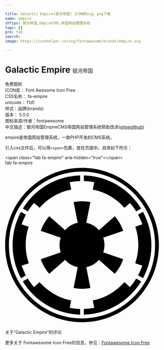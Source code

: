 ```yaml
---

title: Galactic Empire(银河帝国) ICON转svg、png下载
name: empire
zhTips: 银河帝国,EmpireCMS,帝国网站管理系统
tags: []
pre: fab
search: 
image: https://iconhelper.cn/svg/fontawesome/brands/empire.svg

---
```


# Galactic Empire  <small style="font-size: 60%;font-weight: 100">银河帝国</small>


<div class="detail-page">
<p>
<span><span class="badge-success badge">免费图标</span> </span>
<br/>
<span>
ICON库：
<span class="badge-secondary badge">Font Awesome Icon Free</span> 
</span>
<br/>
<span>
CSS名称：
<span class="badge-secondary badge">fa-empire</span> 
</span>
<br/>
<span>
unicode：
<span class="badge-secondary badge">f1d1</span> 
<copy-btn content='f1d1' btn-title=""></copy-btn>
<copy-btn :content='String.fromCodePoint(parseInt("f1d1", 16))' btn-title="复制U"></copy-btn>
</span><br/><span>样式：<span class="badge-light badge">品牌(brands)</span></span>
<br/>
<span>
版本：
<span class="badge-secondary badge">5.0.0</span> 
</span>
<br/>
<span>图标来源/作者：<span class="badge-light badge">fontawesome</span></span> 
<br/>
<span class="zh-detail">中文描述：<span class="badge-primary badge">银河帝国</span><span class="badge-primary badge">EmpireCMS</span><span class="badge-primary badge">帝国网站管理系统</span><span class="help-link"><span>帮助改进</span>(<a href="https://gitee.com/liuwave/icon-helper/edit/master/json/fontawesome/brands/empire.json" target="_blank" rel="noopener noreferrer">gitee</a><a href="https://github.com/liuwave/icon-helper/edit/master/json/fontawesome/brands/empire.json" target="_blank" rel="noopener noreferrer">github</a></span>)</span><br/>
</p>
</div><div class="description description alert alert-light">empire是帝国网站管理系统，一款PHP开发的CMS系统。</div>
<div class="alert alert-dark">
  <i class="fab fa-empire fa-xs"></i>
  <i class="fab fa-empire fa-sm"></i>
  <i class="fab fa-empire fa-lg"></i>
  <i class="fab fa-empire fa-2x"></i>
  <i class="fab fa-empire fa-3x"></i>
  <i class="fab fa-empire fa-5x"></i>
  <i class="fab fa-empire fa-7x"></i>
</div>
<div>
  <p>引入css文件后，可以用<code>&lt;span&gt;</code>包裹，放在页面中。具体如下所示：    
  </p>
  <div class="alert alert-primary" style="font-size: 14px">
    &lt;span class="fab fa-empire" aria-hidden="true"&gt;&lt;/span&gt;
    <copy-btn content='<span class="fab fa-empire" aria-hidden="true"></span>'></copy-btn>
  </div>
  <div class="alert alert-secondary">
    <i class="fab fa-empire"
    style="font-size: 24px"
    aria-hidden="true"></i> fab fa-empire
    <copy-btn content="fab fa-empire" btn-title="复制图标名称"></copy-btn>
  </div>
</div>
<div id="svg" class="svg-wrap">
<svg xmlns="http://www.w3.org/2000/svg" viewBox="0 0 496 512"><path d="M287.6 54.2c-10.8-2.2-22.1-3.3-33.5-3.6V32.4c78.1 2.2 146.1 44 184.6 106.6l-15.8 9.1c-6.1-9.7-12.7-18.8-20.2-27.1l-18 15.5c-26-29.6-61.4-50.7-101.9-58.4l4.8-23.9zM53.4 322.4l23-7.7c-6.4-18.3-10-38.2-10-58.7s3.3-40.4 9.7-58.7l-22.7-7.7c3.6-10.8 8.3-21.3 13.6-31l-15.8-9.1C34 181 24.1 217.5 24.1 256s10 75 27.1 106.6l15.8-9.1c-5.3-10-9.7-20.3-13.6-31.1zM213.1 434c-40.4-8-75.8-29.1-101.9-58.7l-18 15.8c-7.5-8.6-14.4-17.7-20.2-27.4l-16 9.4c38.5 62.3 106.8 104.3 184.9 106.6v-18.3c-11.3-.3-22.7-1.7-33.5-3.6l4.7-23.8zM93.3 120.9l18 15.5c26-29.6 61.4-50.7 101.9-58.4l-4.7-23.8c10.8-2.2 22.1-3.3 33.5-3.6V32.4C163.9 34.6 95.9 76.4 57.4 139l15.8 9.1c6-9.7 12.6-18.9 20.1-27.2zm309.4 270.2l-18-15.8c-26 29.6-61.4 50.7-101.9 58.7l4.7 23.8c-10.8 1.9-22.1 3.3-33.5 3.6v18.3c78.1-2.2 146.4-44.3 184.9-106.6l-16.1-9.4c-5.7 9.7-12.6 18.8-20.1 27.4zM496 256c0 137-111 248-248 248S0 393 0 256 111 8 248 8s248 111 248 248zm-12.2 0c0-130.1-105.7-235.8-235.8-235.8S12.2 125.9 12.2 256 117.9 491.8 248 491.8 483.8 386.1 483.8 256zm-39-106.6l-15.8 9.1c5.3 9.7 10 20.2 13.6 31l-22.7 7.7c6.4 18.3 9.7 38.2 9.7 58.7s-3.6 40.4-10 58.7l23 7.7c-3.9 10.8-8.3 21-13.6 31l15.8 9.1C462 331 471.9 294.5 471.9 256s-9.9-75-27.1-106.6zm-183 177.7c16.3-3.3 30.4-11.6 40.7-23.5l51.2 44.8c11.9-13.6 21.3-29.3 27.1-46.8l-64.2-22.1c2.5-7.5 3.9-15.2 3.9-23.5s-1.4-16.1-3.9-23.5l64.5-22.1c-6.1-17.4-15.5-33.2-27.4-46.8l-51.2 44.8c-10.2-11.9-24.4-20.5-40.7-23.8l13.3-66.4c-8.6-1.9-17.7-2.8-27.1-2.8-9.4 0-18.5.8-27.1 2.8l13.3 66.4c-16.3 3.3-30.4 11.9-40.7 23.8l-51.2-44.8c-11.9 13.6-21.3 29.3-27.4 46.8l64.5 22.1c-2.5 7.5-3.9 15.2-3.9 23.5s1.4 16.1 3.9 23.5l-64.2 22.1c5.8 17.4 15.2 33.2 27.1 46.8l51.2-44.8c10.2 11.9 24.4 20.2 40.7 23.5l-13.3 66.7c8.6 1.7 17.7 2.8 27.1 2.8 9.4 0 18.5-1.1 27.1-2.8l-13.3-66.7z"/></svg>
</div>
<detail full-name='fa-empire'></detail>

<Vssue title="关于“Galactic Empire”的评论" >关于“Galactic Empire”的评论</Vssue>
    
<div><p>更多关于  Fontawesome Icon Free的信息，参见：<a target="_blank" href="https://iconhelper.cn/fontawesome.html">Fontawesome Icon Free</a>
</p></div>
